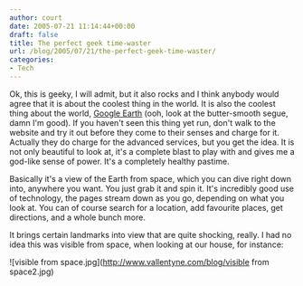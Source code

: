 ```yaml
---
author: court
date: 2005-07-21 11:14:44+00:00
draft: false
title: The perfect geek time-waster
url: /blog/2005/07/21/the-perfect-geek-time-waster/
categories:
- Tech
---
```


Ok, this is geeky, I will admit, but it also rocks and I think anybody would agree that it is about the coolest thing in the world.  It is also the coolest thing about the world, [Google Earth](http://earth.google.com) (ooh, look at the butter-smooth segue, damn I'm good).  If you haven't seen this thing yet run, don't walk to the website and try it out before they come to their senses and charge for it.  Actually they do charge for the advanced services, but you get the idea.  It is not only beautiful to look at, it's a complete blast to play with and gives me a god-like sense of power.  It's a completely healthy pastime.

Basically it's a view of the Earth from space, which you can dive right down into, anywhere you want.  You just grab it and spin it.  It's incredibly good use of technology, the pages stream down as you go, depending on what you look at.  You can of course search for a location, add favourite places, get directions, and a whole bunch more.  

It brings certain landmarks into view that are quite shocking, really.  I had no idea this was visible from space, when looking at our house, for instance:

![visible from space.jpg](http://www.vallentyne.com/blog/visible from space2.jpg)

